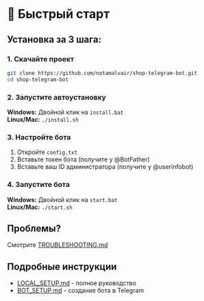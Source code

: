# 🚀 Быстрый старт

## Установка за 3 шага:

### 1. Скачайте проект
```bash
git clone https://github.com/notamalvair/shop-telegram-bot.git
cd shop-telegram-bot
```

### 2. Запустите автоустановку
**Windows:** Двойной клик на `install.bat`  
**Linux/Mac:** `./install.sh`

### 3. Настройте бота
1. Откройте `config.txt`
2. Вставьте токен бота (получите у @BotFather)
3. Вставьте ваш ID администратора (получите у @userinfobot)

### 4. Запустите бота
**Windows:** Двойной клик на `start.bat`  
**Linux/Mac:** `./start.sh`

## Проблемы?
Смотрите [TROUBLESHOOTING.md](TROUBLESHOOTING.md)

## Подробные инструкции
- [LOCAL_SETUP.md](LOCAL_SETUP.md) - полное руководство
- [BOT_SETUP.md](BOT_SETUP.md) - создание бота в Telegram